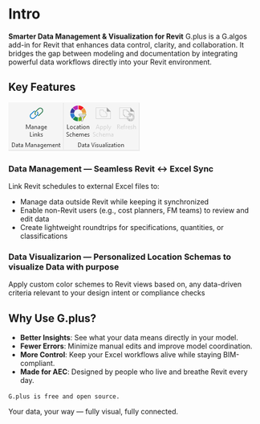 ﻿# Intro
**Smarter Data Management & Visualization for Revit**
G.plus is a G.algos add-in for Revit that enhances data control, clarity, and collaboration. It bridges the gap between modeling and documentation by integrating powerful data workflows directly into your Revit environment.

## Key Features
![Ribbon](../assets/images/GPlus.png)
### Data Management — Seamless Revit ↔ Excel Sync
Link Revit schedules to external Excel files to:
* Manage data outside Revit while keeping it synchronized
* Enable non-Revit users (e.g., cost planners, FM teams) to review and edit data
* Create lightweight roundtrips for specifications, quantities, or classifications

### Data Visualizarion — Personalized Location Schemas to visualize Data with purpose
Apply custom color schemes to Revit views based on, any data-driven criteria relevant to your design intent or compliance checks

## Why Use G.plus?

- **Better Insights**: See what your data means directly in your model.
- **Fewer Errors**: Minimize manual edits and improve model coordination.
- **More Control**: Keep your Excel workflows alive while staying BIM-compliant.
- **Made for AEC**: Designed by people who live and breathe Revit every day.

`G.plus is free and open source.`

Your data, your way — fully visual, fully connected.
